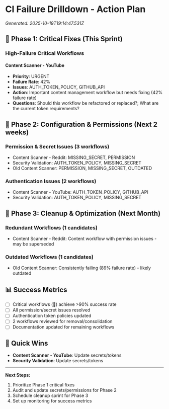 # CI Failure Drilldown - Action Plan

*Generated: 2025-10-19T19:14:47.531Z*

## 🚨 Phase 1: Critical Fixes (This Sprint)

### High-Failure Critical Workflows
#### Content Scanner - YouTube
- **Priority**: URGENT
- **Failure Rate**: 42%
- **Issues**: AUTH_TOKEN_POLICY, GITHUB_API
- **Action**: Important content management workflow but needs fixing (42% failure rate)
- **Questions**: Should this workflow be refactored or replaced?; What are the current token requirements?

## 🔧 Phase 2: Configuration & Permissions (Next 2 weeks)

### Permission & Secret Issues (3 workflows)
- Content Scanner - Reddit: MISSING_SECRET, PERMISSION
- Security Validation: AUTH_TOKEN_POLICY, MISSING_SECRET
- Old Content Scanner: PERMISSION, MISSING_SECRET, OUTDATED

### Authentication Issues (2 workflows)
- Content Scanner - YouTube: AUTH_TOKEN_POLICY, GITHUB_API
- Security Validation: AUTH_TOKEN_POLICY, MISSING_SECRET

## 🧹 Phase 3: Cleanup & Optimization (Next Month)

### Redundant Workflows (1 candidates)
- Content Scanner - Reddit: Content workflow with permission issues - may be superseded


### Outdated Workflows (1 candidates)
- Old Content Scanner: Consistently failing (89% failure rate) - likely outdated


## 📊 Success Metrics

- [ ] Critical workflows (🚨) achieve >90% success rate
- [ ] All permission/secret issues resolved
- [ ] Authentication token policies updated
- [ ] 2 workflows reviewed for removal/consolidation
- [ ] Documentation updated for remaining workflows

## 🎯 Quick Wins

- **Content Scanner - YouTube**: Update secrets/tokens
- **Security Validation**: Update secrets/tokens

---

**Next Steps:**
1. Prioritize Phase 1 critical fixes
2. Audit and update secrets/permissions for Phase 2
3. Schedule cleanup sprint for Phase 3
4. Set up monitoring for success metrics
